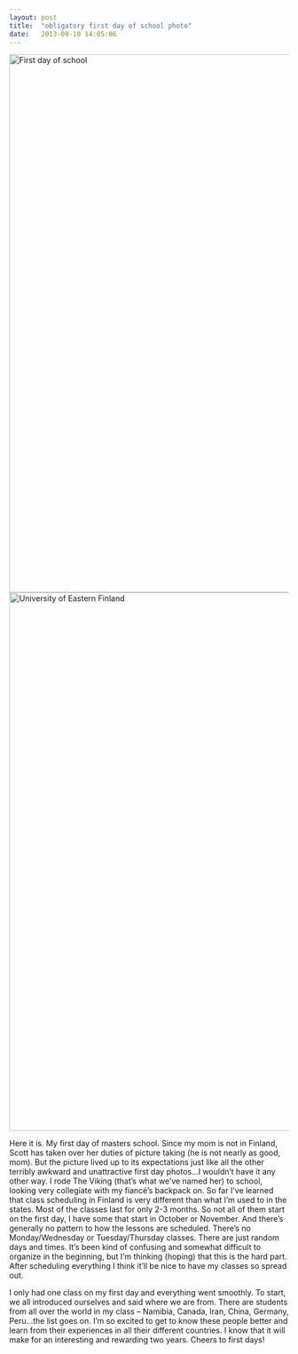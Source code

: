 ```yaml
---
layout: post
title:  "obligatory first day of school photo"
date:   2013-09-10 14:05:06
---
```


<div class="image">
<img alt="First day of school" src="https://s3.amazonaws.com/coatsandkahvi/09.10.2013/_DSC0766.JPG" width="970" />
<img alt="University of Eastern Finland" src="https://s3.amazonaws.com/coatsandkahvi/09.10.2013/IMG_3905.JPG" width="970" />
</div>

Here it is.  My first day of masters school.  Since my mom is not in Finland, Scott has taken over her duties of picture taking (he is not nearly as good, mom).  But the picture lived up to its expectations just like all the other terribly awkward and unattractive first day photos…I wouldn’t have it any other way.  I rode The Viking (that’s what we’ve named her) to school, looking very collegiate with my fiancé’s backpack on.  So far I’ve learned that class scheduling in Finland is very different than what I’m used to in the states.  Most of the classes last for only 2-3 months.  So not all of them start on the first day, I have some that start in October or November.  And there’s generally no pattern to how the lessons are scheduled.  There’s no Monday/Wednesday or Tuesday/Thursday classes.  There are just random days and times.  It’s been kind of confusing and somewhat difficult to organize in the beginning, but I’m thinking (hoping) that this is the hard part.  After scheduling everything I think it’ll be nice to have my classes so spread out.

I only had one class on my first day and everything went smoothly.  To start, we all introduced ourselves and said where we are from.  There are students from all over the world in my class – Namibia, Canada, Iran, China, Germany, Peru…the list goes on.  I’m so excited to get to know these people better and learn from their experiences in all their different countries.  I know that it will make for an interesting and rewarding two years.  Cheers to first days!

